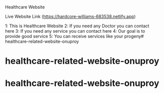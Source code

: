Healthcare Website

Live Website Link (https://hardcore-williams-683538.netlify.app)


1: This is Healthcare Website 
2: If you need any Doctor you can contact here
3: If you need any service you can contact here
4: Our goal is to provide good service
5: You can receive services like your progeny# healthcare-related-website-onuproy

# healthcare-related-website-onuproy

# healthcare-related-website-onuproy